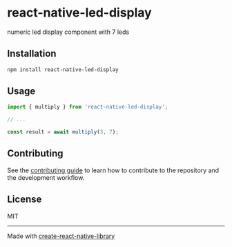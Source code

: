 # react-native-led-display

numeric led display component with 7 leds

## Installation

```sh
npm install react-native-led-display
```

## Usage

```js
import { multiply } from 'react-native-led-display';

// ...

const result = await multiply(3, 7);
```

## Contributing

See the [contributing guide](CONTRIBUTING.md) to learn how to contribute to the repository and the development workflow.

## License

MIT

---

Made with [create-react-native-library](https://github.com/callstack/react-native-builder-bob)
